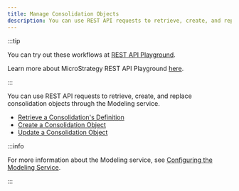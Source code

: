 ```yaml
---
title: Manage Consolidation Objects
description: You can use REST API requests to retrieve, create, and replace consolidation objects through the Modeling service.
---
```


:::tip

You can try out these workflows at [REST API Playground](https://www.postman.com/microstrategysdk/workspace/microstrategy-rest-api/folder/16131298-7cc97135-4b16-4910-a32f-5463f39519cf?ctx=documentation).

Learn more about MicroStrategy REST API Playground [here](/docs/getting-started/playground.md).

:::

You can use REST API requests to retrieve, create, and replace consolidation objects through the Modeling service.

- [Retrieve a Consolidation's Definition](./retrieve-a-consolidations-definition.md)
- [Create a Consolidation Object](./create-a-consolidation-object.md)
- [Update a Consolidation Object](./update-a-consolidation-object.md)

:::info

For more information about the Modeling service, see [Configuring the Modeling Service](https://www2.microstrategy.com/producthelp/Current/InstallConfig/en-us/Content/modeling_service.htm).

:::
